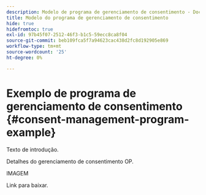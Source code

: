 ```yaml
---
description: Modelo de programa de gerenciamento de consentimento - Documentação do Marketo - Documentação do produto
title: Modelo do programa de gerenciamento de consentimento
hide: true
hidefromtoc: true
exl-id: 97b45f07-2512-46f3-b1c5-59ecc8ca8f04
source-git-commit: beb109fca5f7a94623cac438d2fc8d192905e869
workflow-type: tm+mt
source-wordcount: '25'
ht-degree: 0%

---
```


# Exemplo de programa de gerenciamento de consentimento {#consent-management-program-example}

Texto de introdução.

Detalhes do gerenciamento de consentimento OP.

IMAGEM

Link para baixar.
